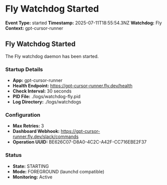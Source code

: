 # Fly Watchdog Started

**Event Type:** started
**Timestamp:** 2025-07-11T18:55:54.3NZ
**Watchdog:** Fly
**Context:** gpt-cursor-runner


## Fly Watchdog Started

The Fly watchdog daemon has been started.

### Startup Details
- **App:** gpt-cursor-runner
- **Health Endpoint:** https://gpt-cursor-runner.fly.dev/health
- **Check Interval:** 30 seconds
- **PID File:** ./logs/watchdog-fly.pid
- **Log Directory:** ./logs/watchdogs

### Configuration
- **Max Retries:** 3
- **Dashboard Webhook:** https://gpt-cursor-runner.fly.dev/slack/commands
- **Operation UUID:** BE626C07-D8A0-4C2C-A42F-CC716EBE2F37

### Status
- **State:** STARTING
- **Mode:** FOREGROUND (launchd compatible)
- **Monitoring:** Active


